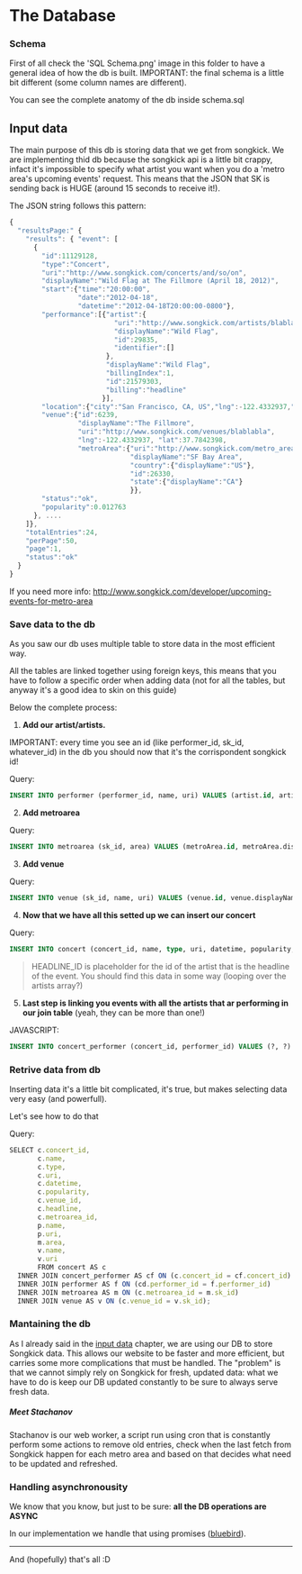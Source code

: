 # The Database

### Schema

First of all check the 'SQL Schema.png' image in this folder to have a general idea of how the db is built. IMPORTANT: the final schema is a little bit different (some column names are different).

You can see the complete anatomy of the db inside schema.sql

## <a name="input"></a> Input data

The main purpose of this db is storing data that we get from songkick.
We are implementing thid db because the songkick api is a little bit crappy, infact it's impossible to specify what artist you want when you do a 'metro area's upcoming events' request. This means that the JSON that SK is sending back is HUGE (around 15 seconds to receive it!).

The JSON string follows this pattern:

```javascript
{
  "resultsPage:" {
    "results": { "event": [
      {
        "id":11129128,
        "type":"Concert",
        "uri":"http://www.songkick.com/concerts/and/so/on",
        "displayName":"Wild Flag at The Fillmore (April 18, 2012)",
        "start":{"time":"20:00:00",
                 "date":"2012-04-18",
                 "datetime":"2012-04-18T20:00:00-0800"},
        "performance":[{"artist":{
                          "uri":"http://www.songkick.com/artists/blablabla",
                          "displayName":"Wild Flag",
                          "id":29835,
                          "identifier":[]
                        },
                        "displayName":"Wild Flag",
                        "billingIndex":1,
                        "id":21579303,
                        "billing":"headline"
                       }],
        "location":{"city":"San Francisco, CA, US","lng":-122.4332937,"lat":37.7842398},
        "venue":{"id":6239,
                 "displayName":"The Fillmore",
                 "uri":"http://www.songkick.com/venues/blablabla",
                 "lng":-122.4332937, "lat":37.7842398,
                 "metroArea":{"uri":"http://www.songkick.com/metro_areas/blablabla",
                              "displayName":"SF Bay Area",
                              "country":{"displayName":"US"},
                              "id":26330,
                              "state":{"displayName":"CA"}
                              }}, 
        "status":"ok",
        "popularity":0.012763
      }, ....
    ]},
    "totalEntries":24,
    "perPage":50,
    "page":1,
    "status":"ok"
  }
}
```

If you need more info: http://www.songkick.com/developer/upcoming-events-for-metro-area

### Save data to the db

As you saw our db uses multiple table to store data in the most efficient way.

All the tables are linked together using foreign keys, this means that you have to follow a specific order when adding data (not for all the tables, but anyway it's a good idea to skin on this guide)

Below the complete process:

1. **Add our artist/artists.**

IMPORTANT: every time you see an id (like performer_id, sk_id, whatever_id) in the db you should now that it's the corrispondent songkick id!

Query:

```sql
INSERT INTO performer (performer_id, name, uri) VALUES (artist.id, artist.displayName, artist.uri)
```

2. **Add metroarea**

Query:

```sql
INSERT INTO metroarea (sk_id, area) VALUES (metroArea.id, metroArea.displayName)
```

3. **Add venue**

Query:
```sql
INSERT INTO venue (sk_id, name, uri) VALUES (venue.id, venue.displayName, venue.uri)
```

4. **Now that we have all this setted up we can insert our concert**

Query:

```sql
INSERT INTO concert (concert_id, name, type, uri, datetime, popularity, venue_id, headline_id, metroarea_id) VALUES (id, displayName, type, uri, start.datetime, popularity, venue.id, HEADLINE_ID, metroarea_id)
```

> HEADLINE_ID is placeholder for the id of the artist that is the headline of the event. You should find this data in some way (looping over the artists array?)

5. **Last step is linking you events with all the artists that ar performing in our join table** (yeah, they can be more than one!)

JAVASCRIPT:

```sql
INSERT INTO concert_performer (concert_id, performer_id) VALUES (?, ?)
```

### Retrive data from db
Inserting data it's a little bit complicated, it's true, but makes selecting data very easy (and powerfull).

Let's see how to do that

Query:

```javascript
SELECT c.concert_id,
       c.name,
       c.type,
       c.uri,
       c.datetime,
       c.popularity,
       c.venue_id,
       c.headline,
       c.metroarea_id,
       p.name,
       p.uri,
       m.area,
       v.name,
       v.uri
       FROM concert AS c 
  INNER JOIN concert_performer AS cf ON (c.concert_id = cf.concert_id)
  INNER JOIN performer AS f ON (cd.performer_id = f.performer_id)
  INNER JOIN metroarea AS m ON (c.metroarea_id = m.sk_id)
  INNER JOIN venue AS v ON (c.venue_id = v.sk_id);
```

### Mantaining the db 
As I already said in the [input data](#input) chapter, we are using our DB to store Songkick data. This allows our website to be faster and more efficient, but carries some more complications that must be handled. The "problem" is that we cannot simply rely on Songkick for fresh, updated data: what we have to do is keep our DB updated constantly to be sure to always serve fresh data.

##### Meet Stachanov
Stachanov is our web worker, a script run using cron that is constantly perform some actions to remove old entries, check when the last fetch from Songkick happen for each metro area and based on that decides what need to be updated and refreshed.

### Handling asynchronousity

We know that you know, but just to be sure: **all the DB operations are ASYNC**

In our implementation we handle that using promises ([bluebird](http://bluebirdjs.com/docs/getting-started.html)).

---

And (hopefully) that's all :D




